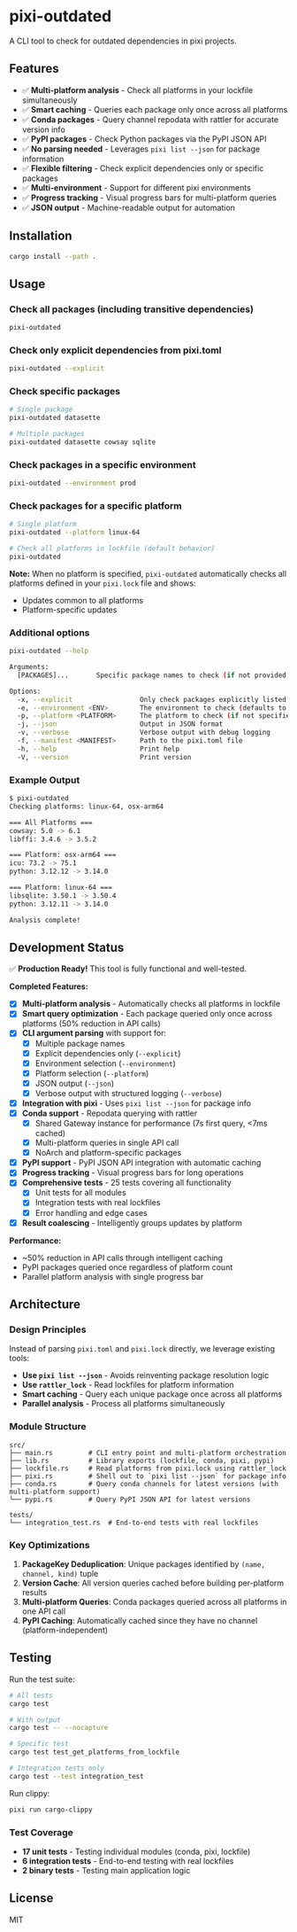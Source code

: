 # pixi-outdated

A CLI tool to check for outdated dependencies in pixi projects.

## Features

- ✅ **Multi-platform analysis** - Check all platforms in your lockfile simultaneously
- ✅ **Smart caching** - Queries each package only once across all platforms
- ✅ **Conda packages** - Query channel repodata with rattler for accurate version info
- ✅ **PyPI packages** - Check Python packages via the PyPI JSON API
- ✅ **No parsing needed** - Leverages `pixi list --json` for package information
- ✅ **Flexible filtering** - Check explicit dependencies only or specific packages
- ✅ **Multi-environment** - Support for different pixi environments
- ✅ **Progress tracking** - Visual progress bars for multi-platform queries
- ✅ **JSON output** - Machine-readable output for automation

## Installation

```bash
cargo install --path .
```

## Usage

### Check all packages (including transitive dependencies)

```bash
pixi-outdated
```

### Check only explicit dependencies from pixi.toml

```bash
pixi-outdated --explicit
```

### Check specific packages

```bash
# Single package
pixi-outdated datasette

# Multiple packages
pixi-outdated datasette cowsay sqlite
```

### Check packages in a specific environment

```bash
pixi-outdated --environment prod
```

### Check packages for a specific platform

```bash
# Single platform
pixi-outdated --platform linux-64

# Check all platforms in lockfile (default behavior)
pixi-outdated
```

**Note:** When no platform is specified, `pixi-outdated` automatically checks all platforms defined in your `pixi.lock` file and shows:
- Updates common to all platforms
- Platform-specific updates

### Additional options

```bash
pixi-outdated --help

Arguments:
  [PACKAGES]...       Specific package names to check (if not provided, checks all packages)

Options:
  -x, --explicit                 Only check packages explicitly listed in pixi.toml
  -e, --environment <ENV>        The environment to check (defaults to the default environment)
  -p, --platform <PLATFORM>      The platform to check (if not specified, checks all platforms in lockfile)
  -j, --json                     Output in JSON format
  -v, --verbose                  Verbose output with debug logging
  -f, --manifest <MANIFEST>      Path to the pixi.toml file
  -h, --help                     Print help
  -V, --version                  Print version
```

### Example Output

```bash
$ pixi-outdated
Checking platforms: linux-64, osx-arm64

=== All Platforms ===
cowsay: 5.0 -> 6.1
libffi: 3.4.6 -> 3.5.2

=== Platform: osx-arm64 ===
icu: 73.2 -> 75.1
python: 3.12.12 -> 3.14.0

=== Platform: linux-64 ===
libsqlite: 3.50.1 -> 3.50.4
python: 3.12.11 -> 3.14.0

Analysis complete!
```

## Development Status

✅ **Production Ready!** This tool is fully functional and well-tested.

**Completed Features:**
- [x] **Multi-platform analysis** - Automatically checks all platforms in lockfile
- [x] **Smart query optimization** - Each package queried only once across platforms (50% reduction in API calls)
- [x] **CLI argument parsing** with support for:
  - [x] Multiple package names
  - [x] Explicit dependencies only (`--explicit`)
  - [x] Environment selection (`--environment`)
  - [x] Platform selection (`--platform`)
  - [x] JSON output (`--json`)
  - [x] Verbose output with structured logging (`--verbose`)
- [x] **Integration with pixi** - Uses `pixi list --json` for package info
- [x] **Conda support** - Repodata querying with rattler
  - [x] Shared Gateway instance for performance (7s first query, <7ms cached)
  - [x] Multi-platform queries in single API call
  - [x] NoArch and platform-specific packages
- [x] **PyPI support** - PyPI JSON API integration with automatic caching
- [x] **Progress tracking** - Visual progress bars for long operations
- [x] **Comprehensive tests** - 25 tests covering all functionality
  - [x] Unit tests for all modules
  - [x] Integration tests with real lockfiles
  - [x] Error handling and edge cases
- [x] **Result coalescing** - Intelligently groups updates by platform

**Performance:**
- ~50% reduction in API calls through intelligent caching
- PyPI packages queried once regardless of platform count
- Parallel platform analysis with single progress bar

## Architecture

### Design Principles

Instead of parsing `pixi.toml` and `pixi.lock` directly, we leverage existing tools:

- **Use `pixi list --json`** - Avoids reinventing package resolution logic
- **Use `rattler_lock`** - Read lockfiles for platform information
- **Smart caching** - Query each unique package once across all platforms
- **Parallel analysis** - Process all platforms simultaneously

### Module Structure

```
src/
├── main.rs         # CLI entry point and multi-platform orchestration
├── lib.rs          # Library exports (lockfile, conda, pixi, pypi)
├── lockfile.rs     # Read platforms from pixi.lock using rattler_lock
├── pixi.rs         # Shell out to `pixi list --json` for package info
├── conda.rs        # Query conda channels for latest versions (with multi-platform support)
└── pypi.rs         # Query PyPI JSON API for latest versions

tests/
└── integration_test.rs  # End-to-end tests with real lockfiles
```

### Key Optimizations

1. **PackageKey Deduplication**: Unique packages identified by `(name, channel, kind)` tuple
2. **Version Cache**: All version queries cached before building per-platform results
3. **Multi-platform Queries**: Conda packages queried across all platforms in one API call
4. **PyPI Caching**: Automatically cached since they have no channel (platform-independent)

## Testing

Run the test suite:

```bash
# All tests
cargo test

# With output
cargo test -- --nocapture

# Specific test
cargo test test_get_platforms_from_lockfile

# Integration tests only
cargo test --test integration_test
```

Run clippy:

```bash
pixi run cargo-clippy
```

### Test Coverage

- **17 unit tests** - Testing individual modules (conda, pixi, lockfile)
- **6 integration tests** - End-to-end testing with real lockfiles
- **2 binary tests** - Testing main application logic

## License

MIT
